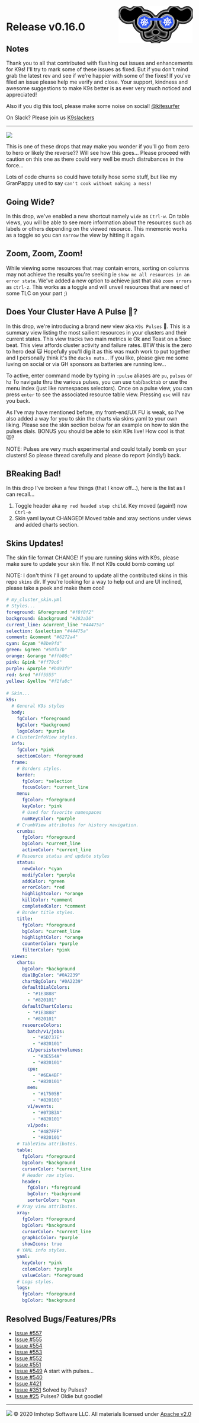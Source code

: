 <img src="https://raw.githubusercontent.com/derailed/k9s/master/assets/k9s_small.png" align="right" width="200" height="auto"/>

# Release v0.16.0

## Notes

Thank you to all that contributed with flushing out issues and enhancements for K9s! I'll try to mark some of these issues as fixed. But if you don't mind grab the latest rev and see if we're happier with some of the fixes! If you've filed an issue please help me verify and close. Your support, kindness and awesome suggestions to make K9s better is as ever very much noticed and appreciated!

Also if you dig this tool, please make some noise on social! [@kitesurfer](https://twitter.com/kitesurfer)

On Slack? Please join us [K9slackers](https://join.slack.com/t/k9sers/shared_invite/enQtOTA5MDEyNzI5MTU0LWQ1ZGI3MzliYzZhZWEyNzYxYzA3NjE0YTk1YmFmNzViZjIyNzhkZGI0MmJjYzhlNjdlMGJhYzE2ZGU1NjkyNTM)

---

<img src="https://raw.githubusercontent.com/derailed/k9s/master/assets/k9s_doc.png" align="center"/>

This is one of these drops that may make you wonder if you'll go from zero to hero or likely the reverse?? Will see how this goes... Please proceed with caution on this one as there could very well be much distrubances in the force...

Lots of code churns so could have totally hose some stuff, but like my GranPappy used to say `can't cook without making a mess!`

## Going Wide?

In this drop, we've enabled a new shortcut namely `wide` as `Ctrl-w`. On table views, you will be able to see more information about the resources such as labels or others depending on the viewed resource. This mnemonic works as a toggle so you can `narrow` the view by hitting it again.

## Zoom, Zoom, Zoom!

While viewing some resources that may contain errors, sorting on columns may not achieve the results you're seeking ie `show me all resources in an error state`. We've added a new option to achieve just that aka `zoom errors` as `ctrl-z`. This works as a toggle and will unveil resources that are need of some TLC on your part ;)

## Does Your Cluster Have A Pulse 💓?

In this drop, we're introducing a brand new view aka `K9s Pulses` 💓. This is a summary view listing the most sailient resources in your clusters and their current states. This view tracks two main metrics ie Ok and Toast on a 5sec beat. This view affords cluster activity and failure rates. BTW this is the zero to hero deal 🙀 Hopefully you'll dig it as this was much work to put together and I personally think it's the `ducks nuts`... If you like, please give me some luving on social or via GH sponsors as batteries are running low...

To active, enter command mode by typing in `:pulse` aliases are `pu`, `pulses` or `hz`
To navigate thru the various pulses, you can use `tab`/`backtab` or use the menu index (just like namespaces selectors). Once on a pulse view, you can press `enter` to see the associated resource table view. Pressing `esc` will nav you back.

As I've may have mentioned before, my front-end/UX FU is weak, so I've also added a way for you to skin the charts via skins yaml to your own liking. Please see the skin section below for an example on how to skin the pulses dials. BONUS you should be able to skin K9s live! How cool is that 😻?

NOTE: Pulses are very much experimental and could totally bomb on your clusters! So please thread carefully and please do report (kindly!) back.

## BReaking Bad!

In this drop I've broken a few things (that I know off...), here is the list as I can recall...

1. Toggle header aka `my red headed step child`. Key moved (again!) now `Ctrl-e`
2. Skin yaml layout CHANGED! Moved table and xray sections under views and added charts section.

## Skins Updates!

The skin file format CHANGE! If you are running skins with K9s, please make sure to update your skin file. If not K9s could bomb coming up!

NOTE: I don't think I'll get around to update all the contributed skins in this repo `skins` dir. If you're looking for a way to help out and are UI inclined, please take a peek and make them cool!

```yaml
# my_cluster_skin.yml
# Styles...
foreground: &foreground "#f8f8f2"
background: &background "#282a36"
current_line: &current_line "#44475a"
selection: &selection "#44475a"
comment: &comment "#6272a4"
cyan: &cyan "#8be9fd"
green: &green "#50fa7b"
orange: &orange "#ffb86c"
pink: &pink "#ff79c6"
purple: &purple "#bd93f9"
red: &red "#ff5555"
yellow: &yellow "#f1fa8c"

# Skin...
k9s:
  # General K9s styles
  body:
    fgColor: *foreground
    bgColor: *background
    logoColor: *purple
  # ClusterInfoView styles.
  info:
    fgColor: *pink
    sectionColor: *foreground
  frame:
    # Borders styles.
    border:
      fgColor: *selection
      focusColor: *current_line
    menu:
      fgColor: *foreground
      keyColor: *pink
      # Used for favorite namespaces
      numKeyColor: *purple
    # CrumbView attributes for history navigation.
    crumbs:
      fgColor: *foreground
      bgColor: *current_line
      activeColor: *current_line
    # Resource status and update styles
    status:
      newColor: *cyan
      modifyColor: *purple
      addColor: *green
      errorColor: *red
      highlightcolor: *orange
      killColor: *comment
      completedColor: *comment
    # Border title styles.
    title:
      fgColor: *foreground
      bgColor: *current_line
      highlightColor: *orange
      counterColor: *purple
      filterColor: *pink
  views:
    charts:
      bgColor: *background
      dialBgColor: "#0A2239"
      chartBgColor: "#0A2239"
      defaultDialColors:
        - "#1E3888"
        - "#820101"
      defaultChartColors:
        - "#1E3888"
        - "#820101"
      resourceColors:
        batch/v1/jobs:
          - "#5D737E"
          - "#820101"
        v1/persistentvolumes:
          - "#3E554A"
          - "#820101"
        cpu:
          - "#6EA4BF"
          - "#820101"
        mem:
          - "#17505B"
          - "#820101"
        v1/events:
          - "#073B3A"
          - "#820101"
        v1/pods:
          - "#487FFF"
          - "#820101"
    # TableView attributes.
    table:
      fgColor: *foreground
      bgColor: *background
      cursorColor: *current_line
      # Header row styles.
      header:
        fgColor: *foreground
        bgColor: *background
        sorterColor: *cyan
    # Xray view attributes.
    xray:
      fgColor: *foreground
      bgColor: *background
      cursorColor: *current_line
      graphicColor: *purple
      showIcons: true
    # YAML info styles.
    yaml:
      keyColor: *pink
      colonColor: *purple
      valueColor: *foreground
    # Logs styles.
    logs:
      fgColor: *foreground
      bgColor: *background
```

## Resolved Bugs/Features/PRs

- [Issue #557](https://github.com/derailed/k9s/issues/557)
- [Issue #555](https://github.com/derailed/k9s/issues/555)
- [Issue #554](https://github.com/derailed/k9s/issues/554)
- [Issue #553](https://github.com/derailed/k9s/issues/553)
- [Issue #552](https://github.com/derailed/k9s/issues/552)
- [Issue #551](https://github.com/derailed/k9s/issues/551)
- [Issue #549](https://github.com/derailed/k9s/issues/549) A start with pulses...
- [Issue #540](https://github.com/derailed/k9s/issues/540)
- [Issue #421](https://github.com/derailed/k9s/issues/421)
- [Issue #351](https://github.com/derailed/k9s/issues/351) Solved by Pulses?
- [Issue #25](https://github.com/derailed/k9s/issues/25) Pulses? Oldie but goodie!

---

<img src="https://raw.githubusercontent.com/derailed/k9s/master/assets/imhotep_logo.png" width="32" height="auto"/> © 2020 Imhotep Software LLC. All materials licensed under [Apache v2.0](http://www.apache.org/licenses/LICENSE-2.0)
